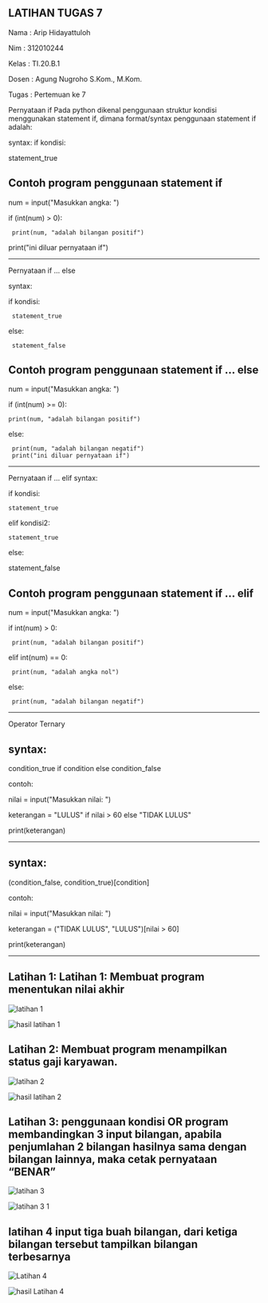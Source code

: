 LATIHAN TUGAS 7
----------------


Nama : Arip Hidayattuloh

Nim  : 312010244

Kelas : TI.20.B.1

Dosen : Agung Nugroho S.Kom., M.Kom.

Tugas : Pertemuan ke 7

Pernyataan if
Pada python dikenal penggunaan struktur kondisi menggunakan statement if, dimana
format/syntax penggunaan statement if adalah:


syntax:
if kondisi:

statement_true

Contoh program penggunaan statement if
----------------------------------------------

num = input("Masukkan angka: ")

if (int(num) > 0):

     print(num, "adalah bilangan positif")

print("ini diluar pernyataan if")

----------------------------------------------

Pernyataan if … else

syntax:

if kondisi:

     statement_true

else:

     statement_false

Contoh program penggunaan statement if … else
----------------------------------------------

num = input("Masukkan angka: ")

if (int(num) >= 0):

    print(num, "adalah bilangan positif")

else:

     print(num, "adalah bilangan negatif")
     print("ini diluar pernyataan if")
------------------------------------------------

Pernyataan if … elif
syntax:

if kondisi:

    statement_true

elif kondisi2:

    statement_true

else:
 
   statement_false

Contoh program penggunaan statement if … elif
-----------------------------------------------

num = input("Masukkan angka: ")

if int(num) > 0:

     print(num, "adalah bilangan positif")

elif int(num) == 0:

     print(num, "adalah angka nol")

else:

     print(num, "adalah bilangan negatif")

--------------------------------------------------

Operator Ternary

syntax:
-------
condition_true if condition else condition_false

contoh:

nilai = input("Masukkan nilai: ")

keterangan = "LULUS" if nilai > 60 else "TIDAK LULUS"

print(keterangan)

------------------------------------------------------

syntax:
-------
(condition_false, condition_true)[condition]

contoh:

nilai = input("Masukkan nilai: ")

keterangan = ("TIDAK LULUS", "LULUS")[nilai > 60]

print(keterangan)

-----------------------------------------------------

Latihan 1: Latihan 1: Membuat program menentukan nilai akhir
--------------------------------------------------------------------

![latihan 1](https://user-images.githubusercontent.com/72840534/98449594-54069e00-2167-11eb-8ad0-c8b00e47b2a2.png)

![hasil latihan 1](https://user-images.githubusercontent.com/72840534/98449605-6ed91280-2167-11eb-8ccc-a8ed06fa3463.png)


Latihan 2: Membuat program menampilkan status gaji karyawan.
---------------------------------------------------------------

![latihan 2](https://user-images.githubusercontent.com/72840534/98449619-89ab8700-2167-11eb-8828-c0641aba3668.png)


![hasil latihan 2](https://user-images.githubusercontent.com/72840534/98449628-9af49380-2167-11eb-9138-5f87fb86f3bf.png)


Latihan 3: penggunaan kondisi OR
program membandingkan 3 input bilangan, apabila penjumlahan 2 bilangan hasilnya
sama dengan bilangan lainnya, maka cetak pernyataan “BENAR”
-----------------------------------------------------------------------------------


![latihan 3](https://user-images.githubusercontent.com/72840534/98449639-ac3da000-2167-11eb-95be-077cb3bb2199.png)


![latihan 3 1](https://user-images.githubusercontent.com/72840534/98449651-bfe90680-2167-11eb-8379-a0010544fe93.png)

latihan 4 input tiga buah bilangan, dari ketiga bilangan
tersebut tampilkan bilangan terbesarnya
-------------------------------------------------------------------------------------------


![Latihan 4](https://user-images.githubusercontent.com/72840534/98449659-d68f5d80-2167-11eb-8846-dab184bda919.png)


![hasil Latihan 4](https://user-images.githubusercontent.com/72840534/98449668-e27b1f80-2167-11eb-9349-192f886f58f9.png)
